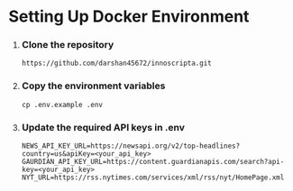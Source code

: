 # Setting Up Docker Environment 

1. ### Clone the repository
   ```
   https://github.com/darshan45672/innoscripta.git
   ```
2. ### Copy the environment variables
   ```
   cp .env.example .env
   ```
3. ### Update the required API keys in .env
   ```
   NEWS_API_KEY_URL=https://newsapi.org/v2/top-headlines?country=us&apiKey=<your_api_key>
   GAURDIAN_API_KEY_URL=https://content.guardianapis.com/search?api-key=<your_api_key>
   NYT_URL=https://rss.nytimes.com/services/xml/rss/nyt/HomePage.xml
   ```
